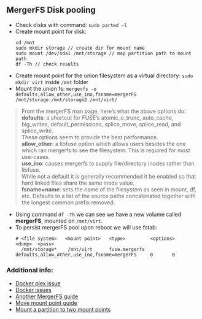 ## MergerFS Disk pooling
* Check disks with command: `sudo parted -l`
* Create mount point for disk: 
   ```
   cd /mnt
   sudo mkdir storage // create dir for mount name
   sudo mount /dev/sda1 /mnt/storage // map partition path to mount path
   df -Th // check results   
   ```
* Create mount point for the union filesystem as a virtual directory: `sudo mkdir virt` inside `/mnt` folder
* Mount the union fs: `mergerfs -o defaults,allow_other,use_ino,fsname=mergerFS /mnt/storage:/mnt/storage2 /mnt/virt/`

> From the mergerFS man page, here’s what the above options do:  
__defaults__: a shortcut for FUSE’s atomic_o_trunc, auto_cache, big_writes, default_permissions, splice_move, splice_read, and splice_write.  
These options seem to provide the best performance.  
__allow_other__: a libfuse option which allows users besides the one which ran mergerfs to see the filesystem. This is required for most use-cases.  
__use_ino__: causes mergerfs to supply file/directory inodes rather than libfuse.  
While not a default it is generally recommended it be enabled so that hard linked files share the same inode value.  
__fsname=name__: sets the name of the filesystem as seen in mount, df, etc. Defaults to a list of the source paths concatenated together with the longest common prefix removed.

* Using command `df -Th` we can see we have a new volume called __mergerFS__, mounted on `/mnt/virt`.
* To persist mergerFS pool upon reboot we will use fstab:
  ```
  # <file system>   <mount point>   <type>         <options>                                      <dump>  <pass>
    /mnt/storage*    /mnt/virt      fuse.mergerfs  defaults,allow_other,use_ino,fsname=mergerFS     0       0
  ```

### Additional info:
* [Docker plex issue](https://github.com/trapexit/mergerfs/issues/463)
* [Docker issues](https://forum.openmediavault.org/index.php?thread/38343-once-and-for-all-should-all-docker-containers-be-stored-outside-of-mergerfs/)
* [Another MergerFS guide](https://zackreed.me/mergerfs-another-good-option-to-pool-your-snapraid-disks/)
* [Move mount point guide](https://help.ubuntu.com/community/MoveMountpointHowto)
* [Mount a partition to two mount points](https://serverfault.com/questions/451223/mount-a-partition-to-two-mount-points)
